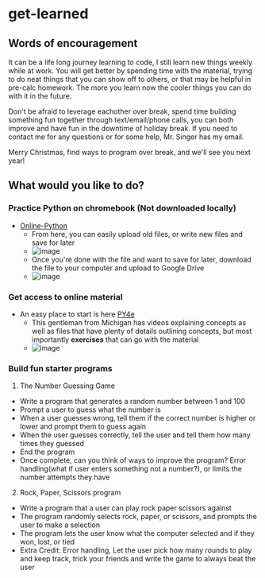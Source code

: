 # get-learned

## Words of encouragement
It can be a life long journey learning to code, I still learn new things weekly while at work. You will get better by spending time with the material, trying to do neat things that you can show off to others, or that may be helpful in pre-calc homework. The more you learn now the cooler things you can do with it in the future.


Don't be afraid to leverage eachother over break, spend time building something fun together through text/email/phone calls, you can both improve and have fun in the downtime of holiday break.
If you need to contact me for any questions or for some help, Mr. Singer has my email.

Merry Christmas, find ways to program over break, and we'll see you next year!

## What would you like to do?
### Practice Python on chromebook (Not downloaded locally)
- [Online-Python](https://www.online-python.com/)
  - From here, you can easily upload old files, or write new files and save for later
  - ![image](https://user-images.githubusercontent.com/47952324/207500240-58fea40d-7bd9-4fd4-9424-a93f58d22440.png)
  - Once you're done with the file and want to save for later, download the file to your computer and upload to Google Drive
  - ![image](https://user-images.githubusercontent.com/47952324/207500777-2310c9b2-b406-4eba-9914-9e58c2bde4e7.png)

### Get access to online material
- An easy place to start is here [PY4e](https://www.py4e.com/lessons)
  - This gentleman from Michigan has videos explaining concepts as well as files that have plenty of details outlining concepts, but most importantly **exercises** that can go with the material
  - ![image](https://user-images.githubusercontent.com/47952324/207503850-0ed5a482-9355-4df4-b859-914f802757a0.png)

### Build fun starter programs
1. The Number Guessing Game
  - Write a program that generates a random number between 1 and 100
  - Prompt a user to guess what the number is
  - When a user guesses wrong, tell them if the correct number is higher or lower and prompt them to guess again
  - When the user guesses correctly, tell the user and tell them how many times they guessed
  - End the program
  - Once complete, can you think of ways to improve the program? Error handling(what if user enters something not a number?), or limits the number attempts they have
2. Rock, Paper, Scissors program
  - Write a program that a user can play rock paper scissors against
  - The program randomly selects rock, paper, or scissors, and prompts the user to make a selection
  - The program lets the user know what the computer selected and if they won, lost, or tied
  - Extra Credit: Error handling, Let the user pick how many rounds to play and keep track, trick your friends and write the game to always beat the user


